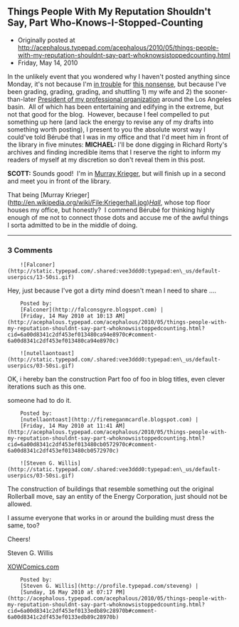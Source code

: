 ## Things People With My Reputation Shouldn't Say, Part Who-Knows-I-Stopped-Counting

 * Originally posted at http://acephalous.typepad.com/acephalous/2010/05/things-people-with-my-reputation-shouldnt-say-part-whoknowsistoppedcounting.html
 * Friday, May 14, 2010



In the unlikely event that you wondered why I haven't posted anything since Monday, it's not because I'm [in trouble](http://acephalous.typepad.com/acephalous/2010/05/theres-a-proper-time-and-place-for-everything-but-right-now-and-in-here-is-neither.html?cid=6a00d8341c2df453ef013480a549c4970c#comment-6a00d8341c2df453ef013480a549c4970c) for [this nonsense](http://acephalous.typepad.com/acephalous/2010/05/theres-a-proper-time-and-place-for-everything-but-right-now-and-in-here-is-neither.html), but because I've been grading, grading, grading, and shuttling 1) my wife and 2) the sooner-than-later [President of my professional organization](http://www.michaelberube.com/) around the Los Angeles basin.  All of which has been entertaining and edifying in the extreme, but not that good for the blog.  However, because I feel compelled to put something up here (and lack the energy to revise any of my drafts into something worth posting), I present to you the absolute worst way I could've told Bérubé that I was in my office and that I'd meet him in front of the library in five minutes:
**MICHAEL:** I'll be done digging in Richard Rorty's archives and finding incredible items that I reserve the right to inform my readers of myself at my discretion so don't reveal them in this post.

**SCOTT:** Sounds good!  I'm in [Murray Krieger](http://en.wikipedia.org/wiki/Murray\_Krieger), but will finish up in a second and meet you in front of the library.

That being [Murray Krieger] (http://en.wikipedia.org/wiki/File:Kriegerhall.jpg)_[Hall]()_, whose top floor houses my office, but honestly?  I commend Bérubé for thinking highly enough of me not to connect those dots and accuse me of the awful things I sorta admitted to be in the middle of doing.

		

* * *

### 3 Comments 

		

                
[]()

	

		![Falconer](http://static.typepad.com/.shared:vee3ddd0:typepad:en\_us/default-userpics/13-50si.gif)
	

	

		

Hey, just because I've got a dirty mind doesn't mean I need to share ....

	

		Posted by:
		[Falconer](http://falconsgyre.blogspot.com) |
		[Friday, 14 May 2010 at 10:13 AM](http://acephalous.typepad.com/acephalous/2010/05/things-people-with-my-reputation-shouldnt-say-part-whoknowsistoppedcounting.html?cid=6a00d8341c2df453ef013480ca94e8970c#comment-6a00d8341c2df453ef013480ca94e8970c)

[]()

	

		![nutellaontoast](http://static.typepad.com/.shared:vee3ddd0:typepad:en\_us/default-userpics/03-50si.gif)
	

	

		

OK, i hereby ban the construction Part foo of foo in blog titles, even clever iterations such as this one.

someone had to do it.

	

		Posted by:
		[nutellaontoast](http://firemeganmcardle.blogspot.com) |
		[Friday, 14 May 2010 at 11:41 AM](http://acephalous.typepad.com/acephalous/2010/05/things-people-with-my-reputation-shouldnt-say-part-whoknowsistoppedcounting.html?cid=6a00d8341c2df453ef013480cb0572970c#comment-6a00d8341c2df453ef013480cb0572970c)

[]()

	

		![Steven G. Willis](http://static.typepad.com/.shared:vee3ddd0:typepad:en\_us/default-userpics/03-50si.gif)
	

	

		

The construction of buildings that resemble something out the original Rollerball move, say an entity of the Energy Corporation, just should not be allowed.

I assume everyone that works in or around the building must dress the same, too?

Cheers!

Steven G. Willis  

[XOWComics.com](http://www.xowcomics.com/)  

	

		Posted by:
		[Steven G. Willis](http://profile.typepad.com/steveng) |
		[Sunday, 16 May 2010 at 07:17 PM](http://acephalous.typepad.com/acephalous/2010/05/things-people-with-my-reputation-shouldnt-say-part-whoknowsistoppedcounting.html?cid=6a00d8341c2df453ef0133edb89c28970b#comment-6a00d8341c2df453ef0133edb89c28970b)

		

        